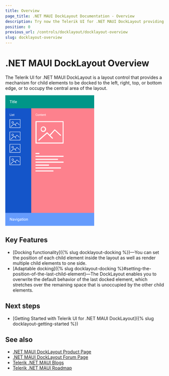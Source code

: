```yaml
---
title: Overview
page_title: .NET MAUI DockLayout Documentation - Overview
description: Try now the Telerik UI for .NET MAUI DockLayout providing mechanisms for child elements to be docked to various areas of the layout.
position: 0
previous_url: /controls/docklayout/docklayout-overview
slug: docklayout-overview
---
```


# .NET MAUI DockLayout Overview

The Telerik UI for .NET MAUI DockLayout is a layout control that provides a mechanism for child elements to be docked to the left, right, top, or bottom edge, or to occupy the central area of the layout.

![DockLayout Overview](images/docklayout_overview.png)

## Key Features

* [Docking functionality]({% slug docklayout-docking %})&mdash;You can set the position of each child element inside the layout as well as render multiple child elements to one side.
* [Adaptable docking]({% slug docklayout-docking %}#setting-the-position-of-the-last-child-element)&mdash;The DockLayout enables you to overwrite the default behavior of the last docked element, which stretches over the remaining space that is unoccupied by the other child elements.


## Next steps

- [Getting Started with Telerik UI for .NET MAUI DockLayout]({% slug docklayout-getting-started %})

## See also

- [.NET MAUI DockLayout Product Page](https://www.telerik.com/maui-ui/docklayout)
- [.NET MAUI DockLayout Forum Page](https://www.telerik.com/forums/maui?tagId=1828)
- [Telerik .NET MAUI Blogs](https://www.telerik.com/blogs/mobile-net-maui)
- [Telerik .NET MAUI Roadmap](https://www.telerik.com/support/whats-new/maui-ui/roadmap)